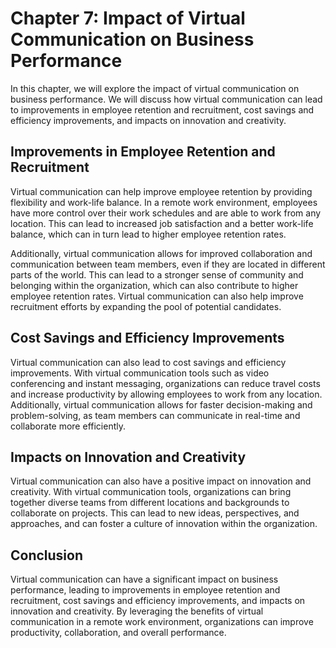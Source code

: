 Chapter 7: Impact of Virtual Communication on Business Performance
==================================================================

In this chapter, we will explore the impact of virtual communication on business performance. We will discuss how virtual communication can lead to improvements in employee retention and recruitment, cost savings and efficiency improvements, and impacts on innovation and creativity.

Improvements in Employee Retention and Recruitment
--------------------------------------------------

Virtual communication can help improve employee retention by providing flexibility and work-life balance. In a remote work environment, employees have more control over their work schedules and are able to work from any location. This can lead to increased job satisfaction and a better work-life balance, which can in turn lead to higher employee retention rates.

Additionally, virtual communication allows for improved collaboration and communication between team members, even if they are located in different parts of the world. This can lead to a stronger sense of community and belonging within the organization, which can also contribute to higher employee retention rates. Virtual communication can also help improve recruitment efforts by expanding the pool of potential candidates.

Cost Savings and Efficiency Improvements
----------------------------------------

Virtual communication can also lead to cost savings and efficiency improvements. With virtual communication tools such as video conferencing and instant messaging, organizations can reduce travel costs and increase productivity by allowing employees to work from any location. Additionally, virtual communication allows for faster decision-making and problem-solving, as team members can communicate in real-time and collaborate more efficiently.

Impacts on Innovation and Creativity
------------------------------------

Virtual communication can also have a positive impact on innovation and creativity. With virtual communication tools, organizations can bring together diverse teams from different locations and backgrounds to collaborate on projects. This can lead to new ideas, perspectives, and approaches, and can foster a culture of innovation within the organization.

Conclusion
----------

Virtual communication can have a significant impact on business performance, leading to improvements in employee retention and recruitment, cost savings and efficiency improvements, and impacts on innovation and creativity. By leveraging the benefits of virtual communication in a remote work environment, organizations can improve productivity, collaboration, and overall performance.


